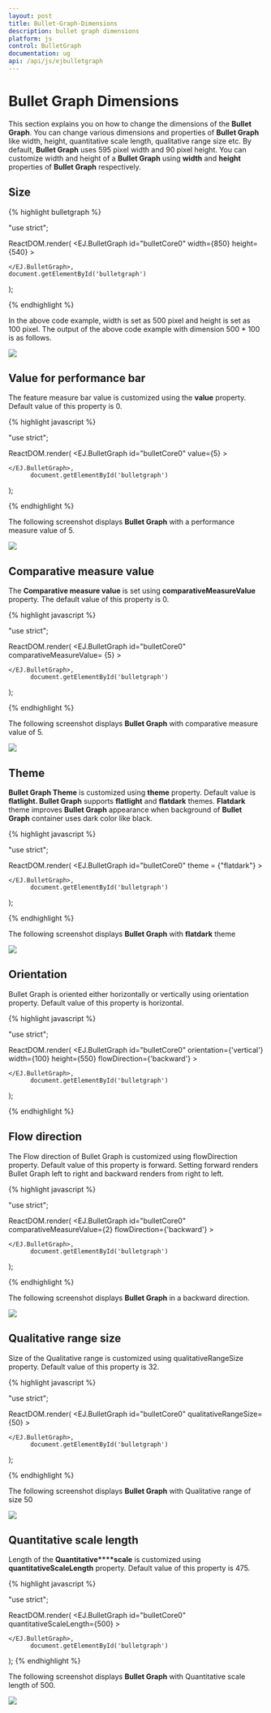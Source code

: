 ```yaml
---
layout: post
title: Bullet-Graph-Dimensions
description: bullet graph dimensions
platform: js
control: BulletGraph	
documentation: ug
api: /api/js/ejbulletgraph
---
```


# Bullet Graph Dimensions

This section explains you on how to change the dimensions of the **Bullet Graph**. You can change various dimensions and properties of **Bullet Graph** like width, height, quantitative scale length, qualitative range size etc. By default, **Bullet Graph** uses 595 pixel width and 90 pixel height. You can customize width and height of a **Bullet Graph** using **width** and **height** properties of **Bullet Graph** respectively.

## Size

{% highlight bulletgraph %}

"use strict";

ReactDOM.render(
    <EJ.BulletGraph id="bulletCore0"
	width={850}
	height={540}
    >        
            
    </EJ.BulletGraph>,
	document.getElementById('bulletgraph')
);



{% endhighlight %}



In the above code example, width is set as 500 pixel and height is set as 100 pixel. The output of the above code example with dimension 500 * 100 is as follows.

![](/js/BulletGraph/Bullet-Graph-Dimensions_images/Bullet-Graph-Dimensions_img1.png) 

## Value for performance bar

The feature measure bar value is customized using the **value** property. Default value of this property is 0.

{% highlight javascript %}

"use strict";

ReactDOM.render(
    <EJ.BulletGraph id="bulletCore0"
	value={5}
    >        
            
    </EJ.BulletGraph>,
		  document.getElementById('bulletgraph')
);


{% endhighlight %}



The following screenshot displays **Bullet Graph** with a performance measure value of 5.

![](/js/BulletGraph/Bullet-Graph-Dimensions_images/Bullet-Graph-Dimensions_img2.png)

## Comparative measure value

The **Comparative measure value** is set using **comparativeMeasureValue** property. The default value of this property is 0.

{% highlight javascript %}

"use strict";

ReactDOM.render(
    <EJ.BulletGraph id="bulletCore0"
	comparativeMeasureValue= {5}
    >        
            
    </EJ.BulletGraph>,
		  document.getElementById('bulletgraph')
);



{% endhighlight %}



The following screenshot displays **Bullet Graph** with comparative measure value of 5.

![](/js/BulletGraph/Bullet-Graph-Dimensions_images/Bullet-Graph-Dimensions_img3.png)

## Theme

**Bullet Graph Theme** is customized using **theme** property. Default value is **flatlight. Bullet Graph** supports **flatlight** and **flatdark** themes. **Flatdark** theme improves **Bullet Graph** appearance when background of **Bullet Graph** container uses dark color like black.

{% highlight javascript %}

"use strict";

ReactDOM.render(
    <EJ.BulletGraph id="bulletCore0"
	theme = {"flatdark"}
    >        
            
    </EJ.BulletGraph>,
		  document.getElementById('bulletgraph')
); 



{% endhighlight %}



The following screenshot displays **Bullet Graph** with **flatdark** theme

![](/js/BulletGraph/Bullet-Graph-Dimensions_images/Bullet-Graph-Dimensions_img4.png)

## Orientation

Bullet Graph is oriented either horizontally or vertically using orientation property. Default value of this property is horizontal.

{% highlight javascript %}

"use strict";

ReactDOM.render(
    <EJ.BulletGraph id="bulletCore0"
    orientation={'vertical'}
    width={100}
    height={550}
    flowDirection={'backward'}
    >        
            
    </EJ.BulletGraph>,
		  document.getElementById('bulletgraph')
);



{% endhighlight %}

## Flow direction

The Flow direction of Bullet Graph is customized using flowDirection property. Default value of this property is forward. Setting forward renders Bullet Graph left to right and backward renders from right to left.

{% highlight javascript %}

"use strict";

ReactDOM.render(
    <EJ.BulletGraph id="bulletCore0"
	comparativeMeasureValue={2}
        flowDirection={'backward'}
    >        
            
    </EJ.BulletGraph>,
		  document.getElementById('bulletgraph')
);



{% endhighlight %}



The following screenshot displays **Bullet Graph** in a backward direction.

![](/js/BulletGraph/Bullet-Graph-Dimensions_images/Bullet-Graph-Dimensions_img5.png) 

## Qualitative range size

Size of the Qualitative range is customized using qualitativeRangeSize property. Default value of this property is 32.

{% highlight javascript %}

"use strict";

ReactDOM.render(
    <EJ.BulletGraph id="bulletCore0"
	qualitativeRangeSize={50}
    >        
            
    </EJ.BulletGraph>,
		  document.getElementById('bulletgraph')
);


{% endhighlight %}



The following screenshot displays **Bullet Graph** with Qualitative range of size 50

![](/js/BulletGraph/Bullet-Graph-Dimensions_images/Bullet-Graph-Dimensions_img6.png) 

## Quantitative scale length

Length of the **Quantitative****scale** is customized using **quantitativeScaleLength** property. Default value of this property is 475.

{% highlight javascript %}

"use strict";

ReactDOM.render(
    <EJ.BulletGraph id="bulletCore0"
	quantitativeScaleLength={500}
    >        
            
    </EJ.BulletGraph>,
		  document.getElementById('bulletgraph')
);
{% endhighlight %}



The following screenshot displays **Bullet Graph** with Quantitative scale length of 500.

![](/js/BulletGraph/Bullet-Graph-Dimensions_images/Bullet-Graph-Dimensions_img7.png) 

